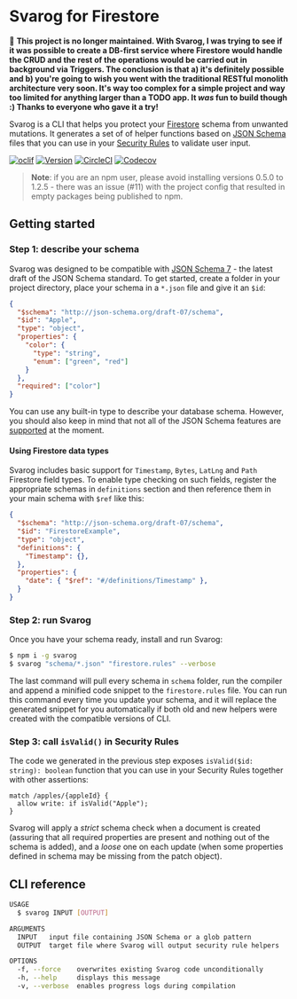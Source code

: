 Svarog for Firestore
=======

🚨 **This project is no longer maintained. With Svarog, I was trying to see if it was possible to create a DB-first service where Firestore would handle the CRUD and the rest of the operations would be carried out in background via Triggers. The conclusion is that a) it's definitely possible and b) you're going to wish you went with the traditional RESTful monolith architecture very soon. It's way too complex for a simple project and way too limited for anything larger than a TODO app. It _was_ fun to build though :) Thanks to everyone who gave it a try!**

Svarog is a CLI that helps you protect your [Firestore](https://cloud.google.com/firestore) schema from unwanted mutations. It generates a set of of helper functions based on [JSON Schema](https://json-schema.org) files that you can use in your [Security Rules](https://firebase.google.com/docs/firestore/security/get-started) to validate user input.

[![oclif](https://img.shields.io/badge/cli-oclif-brightgreen.svg)](https://oclif.io)
[![Version](https://img.shields.io/npm/v/svarog.svg)](https://npmjs.org/package/svarog)
[![CircleCI](https://circleci.com/gh/dantothefuture/svarog/tree/master.svg?style=shield)](https://circleci.com/gh/dantothefuture/svarog/tree/master)
[![Codecov](https://codecov.io/gh/dantothefuture/svarog/branch/master/graph/badge.svg)](https://codecov.io/gh/dantothefuture/svarog)

> **Note**: if you are an npm user, please avoid installing versions 0.5.0 to 1.2.5 - there was an issue (#11) with the project config that resulted in empty packages being published to npm.

## Getting started

### Step 1: describe your schema

Svarog was designed to be compatible with [JSON Schema 7](https://json-schema.org/draft-07/json-schema-release-notes.html) - the latest draft of the JSON Schema standard. To get started, create a folder in your project directory, place your schema in a `*.json` file and give it an `$id`:

```json
{
  "$schema": "http://json-schema.org/draft-07/schema",
  "$id": "Apple",
  "type": "object",
  "properties": {
    "color": {
      "type": "string",
      "enum": ["green", "red"]
    }
  },
  "required": ["color"]
}
```

You can use any built-in type to describe your database schema. However, you should also keep in mind that not all of the JSON Schema features are [supported](docs/compatibility.md) at the moment.

#### Using Firestore data types

Svarog includes basic support for `Timestamp`, `Bytes`, `LatLng` and `Path` Firestore field types. To enable type checking on such fields, register the appropriate schemas in `definitions` section and then reference them in your main schema with `$ref` like this:

```json
{
  "$schema": "http://json-schema.org/draft-07/schema",
  "$id": "FirestoreExample",
  "type": "object",
  "definitions": {
    "Timestamp": {},
  },
  "properties": {
    "date": { "$ref": "#/definitions/Timestamp" },
  }
}
```

### Step 2: run Svarog

Once you have your schema ready, install and run Svarog:

```bash
$ npm i -g svarog
$ svarog "schema/*.json" "firestore.rules" --verbose
```

The last command will pull every schema in `schema` folder, run the compiler and append a minified code snippet to the `firestore.rules` file. You can run this command every time you update your schema, and it will replace the generated snippet for you automatically if both old and new helpers were created with the compatible versions of CLI.

### Step 3: call `isValid()` in Security Rules

The code we generated in the previous step exposes `isValid($id: string): boolean` function that you can use in your Security Rules together with other assertions:

```
match /apples/{appleId} {
  allow write: if isValid("Apple");
}
```

Svarog will apply a *strict* schema check when a document is created (assuring that all required properties are present and nothing out of the schema is added), and a *loose* one on each update (when some properties defined in schema may be missing from the patch object).

## CLI reference

```bash
USAGE
  $ svarog INPUT [OUTPUT]

ARGUMENTS
  INPUT   input file containing JSON Schema or a glob pattern
  OUTPUT  target file where Svarog will output security rule helpers

OPTIONS
  -f, --force    overwrites existing Svarog code unconditionally
  -h, --help     displays this message
  -v, --verbose  enables progress logs during compilation
```
